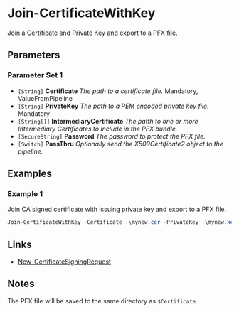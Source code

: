 # Join-CertificateWithKey

Join a Certificate and Private Key and export to a PFX file.

## Parameters

### Parameter Set 1

- `[String]` **Certificate** _The path to a certificate file._ Mandatory, ValueFromPipeline
- `[String]` **PrivateKey** _The path to a PEM encoded private key file._ Mandatory
- `[String[]]` **IntermediaryCertificate** _The patth to one or more Intermediary Certificates to include in the PFX bundle._ 
- `[SecureString]` **Password** _The password to protect the PFX file._ 
- `[Switch]` **PassThru** _Optionally send the X509Certificate2 object to the pipeline._ 

## Examples

### Example 1

Join CA signed certificate with issuing private key and export to a PFX file.

```powershell
Join-CertificateWithKey -Certificate .\mynew.cer -PrivateKey .\mynew.key -Password (Get-Credential).Password
```

## Links

- [New-CertificateSigningRequest](New-CertificateSigningRequest.md)

## Notes

The PFX file will be saved to the same directory as `$Certificate`.
